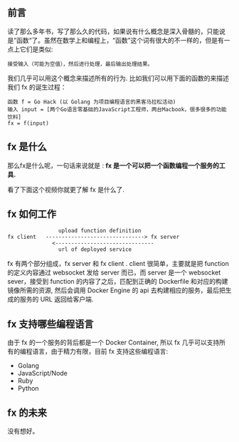 ## 前言
读了那么多年书，写了那么久的代码，如果说有什么概念是深入骨髓的，只能说是”函数“了。虽然在数学上和编程上，“函数”这个词有很大的不一样的，但是有一点上它们是类似:

```
接受输入（可能为空值），然后进行处理，最后输出处理结果。
```

我们几乎可以用这个概念来描述所有的行为. 比如我们可以用下面的函数的来描述我们 fx 的诞生过程：

```
函数 f = Go Hack (以 Golang 为项目编程语言的黑客马拉松活动)
输入 input = [两个Go语言零基础的JavaScript工程师，两台Macbook，很多很多的功能饮料]
fx = f(input)
```

## fx 是什么
那么fx是什么呢，一句话来说就是 : **fx 是一个可以把一个函数编程一个服务的工具.**

 看了下面这个视频你就更了解 fx 是什么了.

## fx 如何工作

```
				upload function definition
fx client   -------------------------------> fx server
			  <-------------------------------
				url of deployed service
```

fx 有两个部分组成，fx server 和 fx client . client 很简单，主要就是把 function 的定义内容通过 websocket 发给 server 而已，而 server 是一个 websocket sever，接受到 function 的内容了之后，匹配到正确的 Dockerfile 和对应的构建镜像所需的资源, 然后会调用 Docker Engine 的 api 去构建相应的服务，最后把生成的服务的 URL 返回给客户端.

## fx 支持哪些编程语言
由于 fx 的一个服务的背后都是一个 Docker Container, 所以 fx 几乎可以支持所有的编程语言，由于精力有限，目前 fx 支持这些编程语言:
* Golang
* JavaScript/Node
* Ruby
* Python

## fx 的未来
没有想好。
